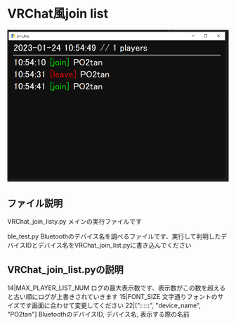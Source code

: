 # VRChat風join list 
![image](image.PNG) 

## ファイル説明 
VRChat_join_listy.py 
 メインの実行ファイルです 

ble_test.py 
 Bluetoothのデバイス名を調べるファイルです、実行して判明したデバイスIDとデバイス名をVRChat_join_list.pyに書き込んでください 

## VRChat_join_list.pyの説明 
14|MAX_PLAYER_LIST_NUM 
 ログの最大表示数です、表示数がこの数を超えると古い順にログが上書きされていきます 
15|FONT_SIZE 
 文字通りフォントのサイズです画面に合わせて変更してください 
22|["**:**:**:**:**:**", "device_name", "PO2tan"] 
 BluetoothのデバイスID, デバイス名, 表示する際の名前 
